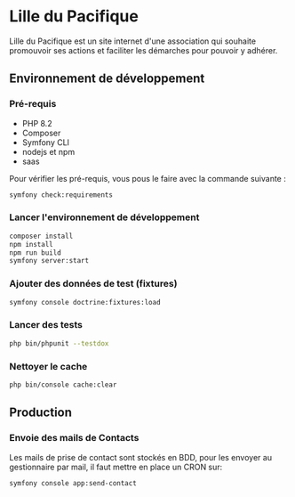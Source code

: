 # Lille du Pacifique

Lille du Pacifique est un site internet d'une association qui souhaite promouvoir ses actions et faciliter les démarches pour pouvoir y adhérer.

## Environnement de développement

### Pré-requis

* PHP 8.2
* Composer
* Symfony CLI
* nodejs et npm
* saas

Pour vérifier les pré-requis, vous pous le faire avec la commande suivante :

```bash
symfony check:requirements
```
### Lancer l'environnement de développement

```bash
composer install
npm install
npm run build
symfony server:start
```

### Ajouter des données de test (fixtures)
```bash
symfony console doctrine:fixtures:load
```

### Lancer des tests
```bash
php bin/phpunit --testdox
```

### Nettoyer le cache
```bash
php bin/console cache:clear
```

## Production

### Envoie des mails de Contacts

Les mails de prise de contact sont stockés en BDD, pour les envoyer au gestionnaire par mail, il faut mettre en place un CRON sur:

```bash
symfony console app:send-contact
```